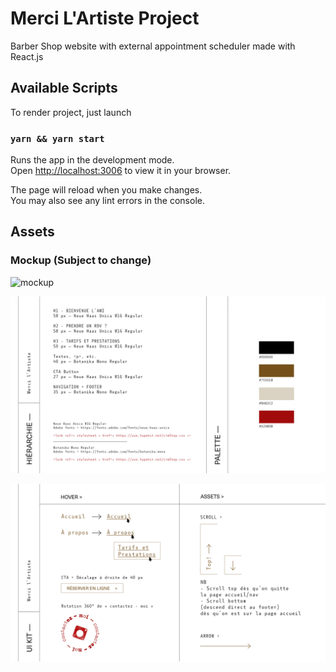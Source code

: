 # Merci L'Artiste Project

Barber Shop website with external appointment scheduler made with React.js

## Available Scripts

To render project, just launch

### `yarn && yarn start`

Runs the app in the development mode.\
Open [http://localhost:3006](http://localhost:3006) to view it in your browser.

The page will reload when you make changes.\
You may also see any lint errors in the console.

## Assets

### Mockup (Subject to change)

![mockup](./src/assets/img/merci_lartiste_desktop_1920X1080.png)

![hierarchy](./src/assets/img/merci_lartiste_hierarchie_hexa.png)

![ui_kit](./src/assets/img/merci_lartiste_ui_kit.png)
